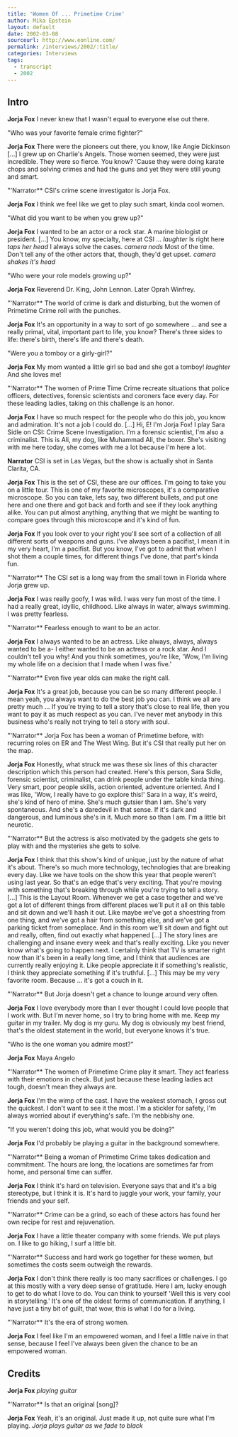 ```yaml
---
title: 'Women Of ... Primetime Crime'
author: Mika Epstein
layout: default
date: 2002-03-08
sourceurl: http://www.eonline.com/
permalink: /interviews/2002/:title/
categories: Interviews
tags:
  - transcript
  - 2002
---
```

 
## Intro

**Jorja Fox** I never knew that I wasn't equal to everyone else out there.

"Who was your favorite female crime fighter?"

**Jorja Fox** There were the pioneers out there, you know, like Angie Dickinson [...] I grew up on Charlie's Angels. Those women seemed, they were just incredible. They were so fierce. You know? 'Cause they were doing karate chops and solving crimes and had the guns and yet they were still young and smart.

"'Narrator** CSI's crime scene investigator is Jorja Fox.

**Jorja Fox** I think we feel like we get to play such smart, kinda cool women.

"What did you want to be when you grew up?"

**Jorja Fox** I wanted to be an actor or a rock star. A marine biologist or president. [...] You know, my specialty, here at CSI ... _laughter_ Is right here _taps her head_ I always solve the cases. _camera nods_ Most of the time. Don't tell any of the other actors that, though, they'd get upset. _camera shakes it's head_

"Who were your role models growing up?"

**Jorja Fox** Reverend Dr. King, John Lennon. Later Oprah Winfrey.

"'Narrator** The world of crime is dark and disturbing, but the women of Primetime Crime roll with the punches.

**Jorja Fox** It's an opportunity in a way to sort of go somewhere ... and see a really primal, vital, important part to life, you know? There's three sides to life: there's birth, there's life and there's death.

"Were you a tomboy or a girly-girl?"

**Jorja Fox** My mom wanted a little girl so bad and she got a tomboy! _laughter_ And she loves me!

"'Narrator** The women of Prime Time Crime recreate situations that police officers, detectives, forensic scientists and coroners face every day. For these leading ladies, taking on this challenge is an honor.

**Jorja Fox** I have so much respect for the people who do this job, you know and admiration. It's not a job I could do. [...] Hi, E! I'm Jorja Fox! I play Sara Sidle on CSI: Crime Scene Investigation. I'm a forensic scientist, I'm also a criminalist. This is Ali, my dog, like Muhammad Ali, the boxer. She's visiting with me here today, she comes with me a lot because I'm here a lot.

**Narrator** CSI is set in Las Vegas, but the show is actually shot in Santa Clarita, CA.

**Jorja Fox** This is the set of CSI, these are our offices. I'm going to take you on a little tour. This is one of my favorite microscopes, it's a comparative microscope. So you can take, lets say, two different bullets, and put one here and one there and got back and forth and see if they look anything alike. You can put almost anything, anything that we might be wanting to compare goes through this microscope and it's kind of fun.

**Jorja Fox** If you look over to your right you'll see sort of a collection of all different sorts of weapons and guns. I've always been a pacifist, I mean it in my very heart, I'm a pacifist. But you know, I've got to admit that when I shot them a couple times, for different things I've done, that part's kinda fun.

"'Narrator** The CSI set is a long way from the small town in Florida where Jorja grew up.

**Jorja Fox** I was really goofy, I was wild. I was very fun most of the time. I had a really great, idyllic, childhood. Like always in water, always swimming. I was pretty fearless.

"'Narrator** Fearless enough to want to be an actor.

**Jorja Fox** I always wanted to be an actress. Like always, always, always wanted to be a- I either wanted to be an actress or a rock star. And I couldn't tell you why! And you think sometimes, you're like, 'Wow, I'm living my whole life on a decision that I made when I was five.'

"'Narrator** Even five year olds can make the right call.

**Jorja Fox** It's a great job, because you can be so many different people. I mean yeah, you always want to do the best job you can. I think we all are pretty much ... If you're trying to tell a story that's close to real life, then you want to pay it as much respect as you can. I've never met anybody in this business who's really not trying to tell a story with soul.

"'Narrator** Jorja Fox has been a woman of Primetime before, with recurring roles on ER and The West Wing. But it's CSI that really put her on the map.

**Jorja Fox** Honestly, what struck me was these six lines of this character description which this person had created. Here's this person, Sara Sidle, forensic scientist, criminalist, can drink people under the table kinda thing. Very smart, poor people skills, action oriented, adventure oriented. And I was like, 'Wow, I really have to go explore this!' Sara in a way, it's weird, she's kind of hero of mine. She's much gutsier than I am. She's very spontaneous. And she's a daredevil in that sense. If it's dark and dangerous, and luminous she's in it. Much more so than I am. I'm a little bit neurotic.

"'Narrator** But the actress is also motivated by the gadgets she gets to play with and the mysteries she gets to solve.

**Jorja Fox** I think that this show's kind of unique, just by the nature of what it's about. There's so much more technology, technologies that are breaking every day. Like we have tools on the show this year that people weren't using last year. So that's an edge that's very exciting. That you're moving with something that's breaking through while you're trying to tell a story. [...] This is the Layout Room. Whenever we get a case together and we've got a lot of different things from different places we'll put it all on this table and sit down and we'll hash it out. Like maybe we've got a shoestring from one thing, and we've got a hair from something else, and we've got a parking ticket from someplace. And in this room we'll sit down and fight out and really, often, find out exactly what happened [...] The story lines are challenging and insane every week and that's really exciting. Like you never know what's going to happen next. I certainly think that TV is smarter right now than it's been in a really long time, and I think that audiences are currently really enjoying it. Like people appreciate it if something's realistic, I think they appreciate something if it's truthful. [...] This may be my very favorite room. Because ... it's got a couch in it.

"'Narrator** But Jorja doesn't get a chance to lounge around very often.

**Jorja Fox** I love everybody more than I ever thought I could love people that I work with. But I'm never home, so I try to bring home with me. Keep my guitar in my trailer. My dog is my guru. My dog is obviously my best friend, that's the oldest statement in the world, but everyone knows it's true.

"Who is the one woman you admire most?"

**Jorja Fox** Maya Angelo

"'Narrator** The women of Primetime Crime play it smart. They act fearless with their emotions in check. But just because these leading ladies act tough, doesn't mean they always are.

**Jorja Fox** I'm the wimp of the cast. I have the weakest stomach, I gross out the quickest. I don't want to see it the most. I'm a stickler for safety, I'm always worried about if everything's safe. I'm the nebbishy one.

"If you weren't doing this job, what would you be doing?"

**Jorja Fox** I'd probably be playing a guitar in the background somewhere.

"'Narrator** Being a woman of Primetime Crime takes dedication and commitment. The hours are long, the locations are sometimes far from home, and personal time can suffer.

**Jorja Fox** I think it's hard on television. Everyone says that and it's a big stereotype, but I think it is. It's hard to juggle your work, your family, your friends and your self.

"'Narrator** Crime can be a grind, so each of these actors has found her own recipe for rest and rejuvenation.

**Jorja Fox** I have a little theater company with some friends. We put plays on. I like to go hiking, I surf a little bit.

"'Narrator** Success and hard work go together for these women, but sometimes the costs seem outweigh the rewards.

**Jorja Fox** I don't think there really is too many sacrifices or challenges. I go at this mostly with a very deep sense of gratitude. Here I am, lucky enough to get to do what I love to do. You can think to yourself 'Well this is very cool in storytelling.' It's one of the oldest forms of communication. If anything, I have just a tiny bit of guilt, that wow, this is what I do for a living.

"'Narrator** It's the era of strong women.

**Jorja Fox** I feel like I'm an empowered woman, and I feel a little naive in that sense, because I feel I've always been given the chance to be an empowered woman.

## Credits

**Jorja Fox** _playing guitar_

"'Narrator** Is that an original [song]?

**Jorja Fox** Yeah, it's an original. Just made it up, not quite sure what I'm playing. _Jorja plays guitar as we fade to black_ 